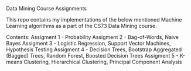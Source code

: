 Data Mining Course Assignments

This repo contains my implementations of the below mentioned Machine Learning algorithms as a part of the CS73 Data Mining course.

Contents:
Assigment 1 - Probability
Assigment 2 - Bag-of-Words, Naive Bayes
Assigment 3 - Logistic Regression, Support Vector Machines, Hypothesis Testing
Assigment 4 - Decision Trees, Bootstrap Aggregated (Bagged) Trees, Random Forest, Boosted Decision Trees
Assigment 5 - K-means Clustering, Hierarchical Clustering, Principal Component Analysis
